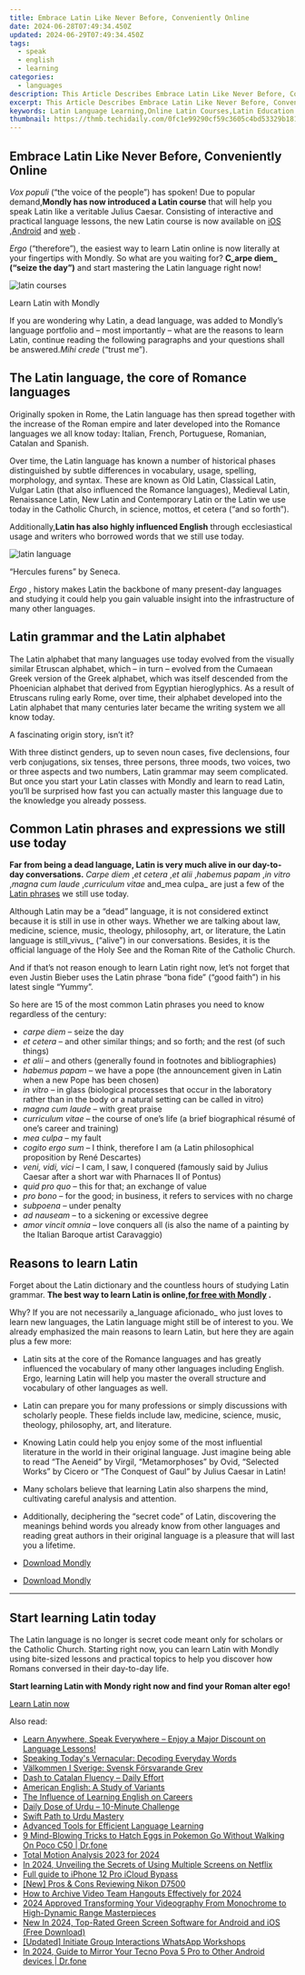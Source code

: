 ```yaml
---
title: Embrace Latin Like Never Before, Conveniently Online
date: 2024-06-28T07:49:34.450Z
updated: 2024-06-29T07:49:34.450Z
tags:
  - speak
  - english
  - learning
categories:
  - languages
description: This Article Describes Embrace Latin Like Never Before, Conveniently Online
excerpt: This Article Describes Embrace Latin Like Never Before, Conveniently Online
keywords: Latin Language Learning,Online Latin Courses,Latin Education Platforms,Convenient Latin Learning,Online Latin Schools,Digital Latin Resources,E-Learning Latin Programs
thumbnail: https://thmb.techidaily.com/0fc1e99290cf59c3605c4bd53329b181e70c2492cf43dd61e625fadd84b42143.jpg
---
```


## Embrace Latin Like Never Before, Conveniently Online

_Vox populi_ (“the voice of the people”) has spoken! Due to popular demand,**Mondly has now introduced a Latin course** that will help you speak Latin like a veritable Julius Caesar. Consisting of interactive and practical language lessons, the new Latin course is now available on [iOS](https://app.adjust.io/5ixfg4k?campaign=blog-post-id-4492&fallback=https%3A%2F%2Fapp.mondly.com?avangate%5Fsrc=blog-post-id-4492?mother%5Flang=en%5Fus?target%5Flang=la&redirect%5Fandroid=https%3A%2F%2Fplay.google.com%2Fstore%2Fapps%2Fdetails%3Fid%3Dcom.atistudios.mondly.languages&redirect%5Fios=https%3A%2F%2Fitunes.apple.com%2Fapp%2Fid987873536&redirect%5Fmacos=https%3A%2F%2Fapp.mondly.com?avangate%5Fsrc=blog-post-id-4492?mother%5Flang=en%5Fus?target%5Flang=la) ,[Android](https://app.adjust.io/5ixfg4k?campaign=blog-post-id-4492&fallback=https%3A%2F%2Fapp.mondly.com?avangate%5Fsrc=blog-post-id-4492?mother%5Flang=en%5Fus?target%5Flang=la&redirect%5Fandroid=https%3A%2F%2Fplay.google.com%2Fstore%2Fapps%2Fdetails%3Fid%3Dcom.atistudios.mondly.languages&redirect%5Fios=https%3A%2F%2Fitunes.apple.com%2Fapp%2Fid987873536&redirect%5Fmacos=https%3A%2F%2Fapp.mondly.com?avangate%5Fsrc=blog-post-id-4492?mother%5Flang=en%5Fus?target%5Flang=la) and [web](https://app.adjust.io/5ixfg4k?campaign=blog-post-id-4492&fallback=https%3A%2F%2Fapp.mondly.com?avangate%5Fsrc=blog-post-id-4492?mother%5Flang=en%5Fus?target%5Flang=la&redirect%5Fandroid=https%3A%2F%2Fplay.google.com%2Fstore%2Fapps%2Fdetails%3Fid%3Dcom.atistudios.mondly.languages&redirect%5Fios=https%3A%2F%2Fitunes.apple.com%2Fapp%2Fid987873536&redirect%5Fmacos=https%3A%2F%2Fapp.mondly.com?avangate%5Fsrc=blog-post-id-4492?mother%5Flang=en%5Fus?target%5Flang=la) .

_Ergo_ (“therefore”), the easiest way to learn Latin online is now literally at your fingertips with Mondly. So what are you waiting for? **C_arpe diem_ (“seize the day”)** and start mastering the Latin language right now!

![latin courses](https://edge.mondly.com/blog/wp-content/uploads/2020/02/latin-courses-277x600.jpg "This Is The Easiest Way To Learn Latin Online 2")

 Learn Latin with Mondly

 If you are wondering why Latin, a dead language, was added to Mondly’s language portfolio and – most importantly – what are the reasons to learn Latin, continue reading the following paragraphs and your questions shall be answered._Mihi crede‌_ (“trust me”).

## The Latin language, the core of Romance languages

 Originally spoken in Rome, the Latin language has then spread together with the increase of the Roman empire and later developed into the Romance languages we all know today: Italian, French, Portuguese, Romanian, Catalan and Spanish.

 Over time, the Latin language has known a number of historical phases distinguished by subtle differences in vocabulary, usage, spelling, morphology, and syntax. These are known as Old Latin, Classical Latin, Vulgar Latin (that also influenced the Romance languages), Medieval Latin, Renaissance Latin, New Latin and Contemporary Latin or the Latin we use today in the Catholic Church, in science, mottos, et cetera (“and so forth”).

 Additionally,**Latin has also highly influenced English** through ecclesiastical usage and writers who borrowed words that we still use today.

![latin language](https://edge.mondly.com/blog/wp-content/uploads/2020/02/latin-language-600x450.jpg "This Is The Easiest Way To Learn Latin Online 3")

 “Hercules furens” by Seneca.

_Ergo_ , history makes Latin the backbone of many present-day languages and studying it could help you gain valuable insight into the infrastructure of many other languages.

## Latin grammar and the Latin alphabet

 The Latin alphabet that many languages use today evolved from the visually similar Etruscan alphabet, which – in turn – evolved from the Cumaean Greek version of the Greek alphabet, which was itself descended from the Phoenician alphabet that derived from Egyptian hieroglyphics. As a result of Etruscans ruling early Rome, over time, their alphabet developed into the Latin alphabet that many centuries later became the writing system we all know today.

A fascinating origin story, isn’t it?

 With three distinct genders, up to seven noun cases, five declensions, four verb conjugations, six tenses, three persons, three moods, two voices, two or three aspects and two numbers, Latin grammar may seem complicated. But once you start your Latin classes with Mondly and learn to read Latin, you’ll be surprised how fast you can actually master this language due to the knowledge you already possess.

## Common Latin phrases and expressions we still use today

 **Far from being a dead language, Latin is very much alive in our day-to-day conversations.** _Carpe diem_ ,_et cetera_ ,_et alii_ ,_habemus papam_ ,_in vitro_ ,_magna cum laude_ ,_curriculum vitae_ and_mea culpa_ are just a few of the [Latin phrases](https://shop.mondly.com/affiliate.php?ACCOUNT=ATISTUDI&AFFILIATE=108875&PATH=https://www.mondly.com?AFFILIATE=108875) we still use today.

 Although Latin may be a “dead” language, it is not considered extinct because it is still in use in other ways. Whether we are talking about law, medicine, science, music, theology, philosophy, art, or literature, the Latin language is still_vivus_ (“alive”) in our conversations. Besides, it is the official language of the Holy See and the Roman Rite of the Catholic Church.

 And if that’s not reason enough to learn Latin right now, let’s not forget that even Justin Bieber uses the Latin phrase “bona fide” (“good faith”) in his latest single “Yummy”.

 So here are 15 of the most common Latin phrases you need to know regardless of the century:

* _carpe diem_ – seize the day
* _et cetera_ – and other similar things; and so forth; and the rest (of such things)
* _et alii_ – and others (generally found in footnotes and bibliographies)
* _habemus papam_ – we have a pope (the announcement given in Latin when a new Pope has been chosen)
* _in vitro_ – in glass (biological processes that occur in the laboratory rather than in the body or a natural setting can be called in vitro)
* _magna cum laude_ – with great praise
* _curriculum vitae_ – the course of one’s life (a brief biographical résumé of one’s career and training)
* _mea culpa_ – my fault
* _cogito ergo sum_ – I think, therefore I am (a Latin philosophical proposition by René Descartes)
* _veni, vidi, vici_ – I cam, I‌ saw, I conquered (famously said by Julius Caesar after a short war with Pharnaces II of Pontus)
* _quid pro quo_ – this for that; an exchange of value
* _pro bono_ – for the good; in business, it refers to services with no charge
* _subpoena_ – under penalty
* _ad nauseam_ – to a sickening or excessive degree
* _amor vincit omnia_ – love conquers all (is also the name of a painting by the Italian Baroque artist Caravaggio)

## Reasons to learn Latin

 Forget about the Latin dictionary and the countless hours of studying Latin grammar. **The best way to learn Latin is online,[for free with Mondly](https://app.adjust.io/5ixfg4k?campaign=blog-post-id-4492&fallback=https%3A%2F%2Fapp.mondly.com?avangate%5Fsrc=blog-post-id-4492?mother%5Flang=en%5Fus?target%5Flang=la&redirect%5Fandroid=https%3A%2F%2Fplay.google.com%2Fstore%2Fapps%2Fdetails%3Fid%3Dcom.atistudios.mondly.languages&redirect%5Fios=https%3A%2F%2Fitunes.apple.com%2Fapp%2Fid987873536&redirect%5Fmacos=https%3A%2F%2Fapp.mondly.com?avangate%5Fsrc=blog-post-id-4492?mother%5Flang=en%5Fus?target%5Flang=la) .**

 Why? If you are not necessarily a_language aficionado_ who just loves to learn new languages, the Latin language might still be of interest to you. We already emphasized the main reasons to learn Latin, but here they are again plus a few more:

* Latin sits at the core of the Romance languages and has greatly influenced the vocabulary of many other languages including English. Ergo, learning Latin will help you master the overall structure and vocabulary of other languages as well.
* Latin can prepare you for many professions or simply discussions with scholarly people. These fields include law, medicine, science, music, theology, philosophy, art, and literature.
* Knowing Latin could help you enjoy some of the most influential literature in the world in their original language. Just imagine being able to read “The Aeneid” by Virgil, “Metamorphoses” by Ovid, “Selected Works” by Cicero or “The Conquest of Gaul” by Julius Caesar in Latin!
* Many scholars believe that learning Latin also sharpens the mind, cultivating careful analysis and attention.
* Additionally, deciphering the “secret code” of Latin, discovering the meanings behind words you already know from other languages and reading great authors in their original language is a pleasure that will last you a lifetime.

* [Download Mondly](https://www.facebook.com/sharer/sharer.php?u=https%3A%2F%2Fwww.mondly.com%2Fblog%2Feasiest-way-to-learn-latin-online%2F&t=This+Is+the+Easiest+Way+to+Learn+Latin+Online "Share on Facebook")
* [Download Mondly](https://shop.mondly.com/affiliate.php?ACCOUNT=ATISTUDI&AFFILIATE=108875&PATH=https://www.mondly.com?AFFILIATE=108875)

---

## Start learning Latin today

 The Latin language is no longer is secret code meant only for scholars or the Catholic Church. Starting right now, you can learn Latin with Mondly using bite-sized lessons and practical topics to help you discover how Romans conversed in their day-to-day life.

 **Start learning Latin with Mondy right now and find your Roman alter ego!**

[Learn Latin now](https://shop.mondly.com/affiliate.php?ACCOUNT=ATISTUDI&AFFILIATE=108875&PATH=https://www.mondly.com?AFFILIATE=108875)

<ins class="adsbygoogle"
     style="display:block"
     data-ad-format="autorelaxed"
     data-ad-client="ca-pub-7571918770474297"
     data-ad-slot="1223367746"></ins>



<ins class="adsbygoogle"
     style="display:block"
     data-ad-client="ca-pub-7571918770474297"
     data-ad-slot="8358498916"
     data-ad-format="auto"
     data-full-width-responsive="true"></ins>

<span class="atpl-alsoreadstyle">Also read:</span>
<div><ul>
<li><a href="https://mondly-stories.techidaily.com/learn-anywhere-speak-everywhere-enjoy-a-major-discount-on-language-lessons/"><u>Learn Anywhere, Speak Everywhere – Enjoy a Major Discount on Language Lessons!</u></a></li>
<li><a href="https://mondly-stories.techidaily.com/speaking-todays-vernacular-decoding-everyday-words/"><u>Speaking Today's Vernacular: Decoding Everyday Words</u></a></li>
<li><a href="https://mondly-stories.techidaily.com/valkommen-i-sverige-svensk-forsvarande-grev/"><u>Välkommen I Sverige: Svensk Försvarande Grev</u></a></li>
<li><a href="https://mondly-stories.techidaily.com/dash-to-catalan-fluency-daily-effort/"><u>Dash to Catalan Fluency – Daily Effort</u></a></li>
<li><a href="https://mondly-stories.techidaily.com/american-english-a-study-of-variants/"><u>American English: A Study of Variants</u></a></li>
<li><a href="https://mondly-stories.techidaily.com/the-influence-of-learning-english-on-careers/"><u>The Influence of Learning English on Careers</u></a></li>
<li><a href="https://mondly-stories.techidaily.com/daily-dose-of-urdu-10-minute-challenge/"><u>Daily Dose of Urdu – 10-Minute Challenge</u></a></li>
<li><a href="https://mondly-stories.techidaily.com/swift-path-to-urdu-mastery/"><u>Swift Path to Urdu Mastery</u></a></li>
<li><a href="https://mondly-stories.techidaily.com/advanced-tools-for-efficient-language-learning/"><u>Advanced Tools for Efficient Language Learning</u></a></li>
<li><a href="https://pokemon-go-android.techidaily.com/9-mind-blowing-tricks-to-hatch-eggs-in-pokemon-go-without-walking-on-poco-c50-drfone-by-drfone-virtual-android/"><u>9 Mind-Blowing Tricks to Hatch Eggs in Pokemon Go Without Walking On Poco C50 | Dr.fone</u></a></li>
<li><a href="https://some-tips.techidaily.com/total-motion-analysis-2023-for-2024/"><u>Total Motion Analysis 2023 for 2024</u></a></li>
<li><a href="https://some-guidance.techidaily.com/in-2024-unveiling-the-secrets-of-using-multiple-screens-on-netflix/"><u>In 2024, Unveiling the Secrets of Using Multiple Screens on Netflix</u></a></li>
<li><a href="https://activate-lock.techidaily.com/full-guide-to-iphone-12-pro-icloud-bypass-by-drfone-ios/"><u>Full guide to iPhone 12 Pro iCloud Bypass</u></a></li>
<li><a href="https://extra-skills.techidaily.com/new-pros-and-cons-reviewing-nikon-d7500/"><u>[New] Pros & Cons  Reviewing Nikon D7500</u></a></li>
<li><a href="https://visual-screen-recording.techidaily.com/how-to-archive-video-team-hangouts-effectively-for-2024/"><u>How to Archive Video Team Hangouts Effectively for 2024</u></a></li>
<li><a href="https://some-guidance.techidaily.com/2024-approved-transforming-your-videography-from-monochrome-to-high-dynamic-range-masterpieces/"><u>2024 Approved  Transforming Your Videography  From Monochrome to High-Dynamic Range Masterpieces</u></a></li>
<li><a href="https://ai-video-apps.techidaily.com/new-in-2024-top-rated-green-screen-software-for-android-and-ios-free-download/"><u>New In 2024, Top-Rated Green Screen Software for Android and iOS (Free Download)</u></a></li>
<li><a href="https://facebook-video-recording.techidaily.com/updated-initiate-group-interactions-whatsapp-workshops/"><u>[Updated] Initiate Group Interactions  WhatsApp Workshops</u></a></li>
<li><a href="https://screen-mirror.techidaily.com/in-2024-guide-to-mirror-your-tecno-pova-5-pro-to-other-android-devices-drfone-by-drfone-android/"><u>In 2024, Guide to Mirror Your Tecno Pova 5 Pro to Other Android devices | Dr.fone</u></a></li>
</ul></div>

